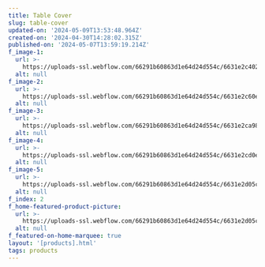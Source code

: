 ```yaml
---
title: Table Cover
slug: table-cover
updated-on: '2024-05-09T13:53:48.964Z'
created-on: '2024-04-30T14:28:02.315Z'
published-on: '2024-05-07T13:59:19.214Z'
f_image-1:
  url: >-
    https://uploads-ssl.webflow.com/66291b60863d1e64d24d554c/6631e2c402c5853093e89a92_71t8RAVfCvL._AC_UF894%2C1000_QL80_.jpg
  alt: null
f_image-2:
  url: >-
    https://uploads-ssl.webflow.com/66291b60863d1e64d24d554c/6631e2c60e5e4024a66888b2_71XPkQQviBS._SL1440.jpg
  alt: null
f_image-3:
  url: >-
    https://uploads-ssl.webflow.com/66291b60863d1e64d24d554c/6631e2ca98489d60bd349454_91ejkCliMKL._AC_UF894%2C1000_QL80_.jpg
  alt: null
f_image-4:
  url: >-
    https://uploads-ssl.webflow.com/66291b60863d1e64d24d554c/6631e2cd0e5e4024a6688d7f_DTC111359901_1.jpg
  alt: null
f_image-5:
  url: >-
    https://uploads-ssl.webflow.com/66291b60863d1e64d24d554c/6631e2d05cc79a68c5089336_GinghamWovenCottonTableCloth-Ivory-1.webp
  alt: null
f_index: 2
f_home-featured-product-picture:
  url: >-
    https://uploads-ssl.webflow.com/66291b60863d1e64d24d554c/6631e2d05cc79a68c5089336_GinghamWovenCottonTableCloth-Ivory-1.webp
  alt: null
f_featured-on-home-marquee: true
layout: '[products].html'
tags: products
---
```



